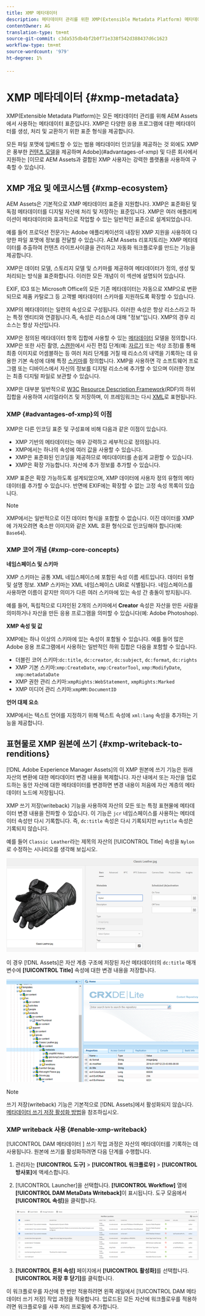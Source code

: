 ```yaml
---
title: XMP 메타데이터
description: 메타데이터 관리를 위한 XMP(Extensible Metadata Platform) 메타데이터 표준에 대해 알아봅니다. AEM에서 메타데이터를 생성, 처리 및 교환하기 위한 표준화된 형식으로 사용합니다.
contentOwner: AG
translation-type: tm+mt
source-git-commit: c3da535db4bf2b0f71e338f542d388437d6c1623
workflow-type: tm+mt
source-wordcount: '979'
ht-degree: 1%

---
```



# XMP 메타데이터 {#xmp-metadata}

XMP(Extensible Metadata Platform)는 모든 메타데이터 관리를 위해 AEM Assets에서 사용하는 메타데이터 표준입니다. XMP은 다양한 응용 프로그램에 대한 메타데이터를 생성, 처리 및 교환하기 위한 표준 형식을 제공합니다.

모든 파일 포맷에 임베드할 수 있는 범용 메타데이터 인코딩을 제공하는 것 외에도 XMP은 풍부한 [컨텐츠 모델](#xmp-core-concepts)을 제공하며 Adobe](#advantages-of-xmp) 및 다른 회사에서 지원하는 [이므로 AEM Assets과 결합된 XMP 사용자는 강력한 플랫폼을 사용하여 구축할 수 있습니다.

## XMP 개요 및 에코시스템 {#xmp-ecosystem}

AEM Assets은 기본적으로 XMP 메타데이터 표준을 지원합니다. XMP은 표준화된 및 독점 메타데이터를 디지털 자산에 처리 및 저장하는 표준입니다. XMP은 여러 애플리케이션이 메타데이터와 효과적으로 작업할 수 있는 일반적인 표준으로 설계되었습니다.

예를 들어 프로덕션 전문가는 Adobe 애플리케이션의 내장된 XMP 지원을 사용하여 다양한 파일 포맷에 정보를 전달할 수 있습니다. AEM Assets 리포지토리는 XMP 메타데이터를 추출하여 컨텐츠 라이프사이클을 관리하고 자동화 워크플로우를 만드는 기능을 제공합니다.

XMP은 데이터 모델, 스토리지 모델 및 스키마를 제공하여 메타데이터가 정의, 생성 및 처리되는 방식을 표준화합니다. 이러한 모든 개념이 이 섹션에 설명되어 있습니다.

EXIF, ID3 또는 Microsoft Office의 모든 기존 메타데이터는 자동으로 XMP으로 변환되므로 제품 카탈로그 등 고객별 메타데이터 스키마를 지원하도록 확장할 수 있습니다.

XMP의 메타데이터는 일련의 속성으로 구성됩니다. 이러한 속성은 항상 리소스라고 하는 특정 엔티티와 연결됩니다.즉, 속성은 리소스에 대해 &quot;정보&quot;입니다. XMP의 경우 리소스는 항상 자산입니다.

XMP은 정의된 메타데이터 항목 집합에 사용할 수 있는 [메타데이터](https://en.wikipedia.org/wiki/Metadata) 모델을 정의합니다. XMP은 또한 사진 촬영, [스캔한](https://en.wikipedia.org/wiki/Image_scanner)에서 사진 편집 단계(예: [자르기](https://en.wikipedia.org/wiki/Cropping_%28image%29) 또는 색상 조정)를 통해 최종 이미지로 어셈블하는 등 여러 처리 단계를 거칠 때 리소스의 내역을 기록하는 데 유용한 기본 속성에 대해 특정 [스키마](https://en.wikipedia.org/wiki/XML_schema)를 정의합니다. XMP을 사용하면 각 소프트웨어 프로그램 또는 디바이스에서 자신의 정보를 디지털 리소스에 추가할 수 있으며 이러한 정보는 최종 디지털 파일로 보관할 수 있습니다.

XMP은 대부분 일반적으로 [W3C](https://en.wikipedia.org/wiki/World_Wide_Web_Consortium) [Resource Description Framework](https://en.wikipedia.org/wiki/Resource_Description_Framework)(RDF)의 하위 집합을 사용하여 시리얼라이즈 및 저장하며, 이 프레임워크는 다시 [XML](https://en.wikipedia.org/wiki/XML)로 표현됩니다.

### XMP {#advantages-of-xmp}의 이점

XMP은 다른 인코딩 표준 및 구성표에 비해 다음과 같은 이점이 있습니다.

* XMP 기반의 메타데이터는 매우 강력하고 세부적으로 정의됩니다.
* XMP에서는 하나의 속성에 여러 값을 사용할 수 있습니다.
* XMP은 표준화된 인코딩을 제공하므로 메타데이터를 손쉽게 교환할 수 있습니다.
* XMP은 확장 가능합니다. 자산에 추가 정보를 추가할 수 있습니다.

XMP 표준은 확장 가능하도록 설계되었으며, XMP 데이터에 사용자 정의 유형의 메타데이터를 추가할 수 있습니다. 반면에 EXIF에는 확장할 수 없는 고정 속성 목록이 있습니다.

>[!NOTE]
>
>XMP에서는 일반적으로 이진 데이터 형식을 포함할 수 없습니다. 이진 데이터를 XMP에 가져오려면 축소판 이미지와 같은 XML 호환 형식으로 인코딩해야 합니다(예: `Base64`).

### XMP 코어 개념 {#xmp-core-concepts}

**네임스페이스 및 스키마**

XMP 스키마는 공통 XML 네임스페이스에 포함된 속성 이름 세트입니다.
데이터 유형 및 설명 정보. XMP 스키마는 XML 네임스페이스 URI로 식별됩니다. 네임스페이스를 사용하면 이름이 같지만 의미가 다른 여러 스키마에 있는 속성 간 충돌이 방지됩니다.

예를 들어, 독립적으로 디자인된 2개의 스키마에서 **Creator** 속성은 자산을 만든 사람을 의미하거나 자산을 만든 응용 프로그램을 의미할 수 있습니다(예: Adobe Photoshop).

**XMP 속성 및 값**

XMP에는 하나 이상의 스키마에 있는 속성이 포함될 수 있습니다. 예를 들어 많은 Adobe 응용 프로그램에서 사용하는 일반적인 하위 집합은 다음을 포함할 수 있습니다.

* 더블린 코어 스키마:`dc:title`, `dc:creator`, `dc:subject`, `dc:format`, `dc:rights`
* XMP 기본 스키마:`xmp:CreateDate`, `xmp:CreatorTool`, `xmp:ModifyDate`, `xmp:metadataDate`
* XMP 권한 관리 스키마:`xmpRights:WebStatement`, `xmpRights:Marked`
* XMP 미디어 관리 스키마:`xmpMM:DocumentID`

**언어 대체 요소**

XMP에서는 텍스트 언어를 지정하기 위해 텍스트 속성에 `xml:lang` 속성을 추가하는 기능을 제공합니다.

## 표현물로 XMP 원본에 쓰기 {#xmp-writeback-to-renditions}

[!DNL Adobe Experience Manager Assets]의 이 XMP 원본에 쓰기 기능은 원래 자산의 변환에 대한 메타데이터 변경 내용을 복제합니다.
자산 내에서 또는 자산을 업로드하는 동안 자산에 대한 메타데이터를 변경하면 변경 내용이 처음에 자산 계층의 메타데이터 노드에 저장됩니다.

XMP 쓰기 저장(writeback) 기능을 사용하여 자산의 모든 또는 특정 표현물에 메타데이터 변경 내용을 전파할 수 있습니다. 이 기능은 `jcr` 네임스페이스를 사용하는 메타데이터 속성만 다시 기록합니다. 즉, `dc:title` 속성은 다시 기록되지만 `mytitle` 속성은 기록되지 않습니다.

예를 들어 `Classic Leather`라는 제목의 자산의 [!UICONTROL Title] 속성을 `Nylon`로 수정하는 시나리오를 생각해 보십시오.

![메타데이터](assets/metadata.png)

이 경우 [!DNL Assets]은 자산 계층 구조에 저장된 자산 메타데이터의 `dc:title` 매개 변수에 **[!UICONTROL Title]** 속성에 대한 변경 내용을 저장합니다.

![저장소의 자산 노드에 저장된 메타데이터](assets/metadata_stored.png)

>[!NOTE]
>
>쓰기 저장(writeback) 기능은 기본적으로 [!DNL Assets]에서 활성화되지 않습니다. [메타데이터 쓰기 저장 활성화 방법](#enable-xmp-writeback)을 참조하십시오.

### XMP writeback 사용 {#enable-xmp-writeback}

[!UICONTROL DAM 메타데이터 ] 쓰기 작업 과정은 자산의 메타데이터를 기록하는 데 사용됩니다. 원본에 쓰기를 활성화하려면 다음 단계를 수행합니다.

1. 관리자는 **[!UICONTROL 도구]** > **[!UICONTROL 워크플로우]** > **[!UICONTROL 방사포]**&#x200B;에 액세스합니다.
1. [!UICONTROL Launcher]을 선택합니다. **[!UICONTROL Workflow]** 열에 **[!UICONTROL DAM MetaData Writeback]**&#x200B;이 표시됩니다. 도구 모음에서 **[!UICONTROL 속성]**&#x200B;을 클릭합니다.

   ![속성을 수정하고 활성화하려면 DAM 메타데이터 쓰기 실행 관리자를 선택합니다.](assets/launcher-properties-metadata-writeback1.png)

1. **[!UICONTROL 론처 속성]** 페이지에서 **[!UICONTROL 활성화]**&#x200B;를 선택합니다. **[!UICONTROL 저장 후 닫기]**&#x200B;를 클릭합니다.

이 워크플로우를 자산에 한 번만 적용하려면 왼쪽 레일에서 [!UICONTROL DAM 메타데이터 쓰기 저장] 작업 과정을 적용합니다. 업로드된 모든 자산에 워크플로우를 적용하려면 워크플로우를 사후 처리 프로필에 추가합니다.

<!-- Commenting for now. Need to document how to enable metadata writeback. See CQDOC-17254.

### Enable XMP writeback {#enable-xmp-writeback}
-->

<!-- asgupta, Engg: Need attention here to update the configuration manager changes. -->

<!-- 
To enable the metadata changes to be propagated to the renditions of the asset when uploading it, modify the **[!UICONTROL Adobe CQ DAM Rendition Maker]** configuration in Configuration Manager.

1. To open Configuration Manager, access `https://[aem_server]:[port]/system/console/configMgr`.
1. Open the **[!UICONTROL Adobe CQ DAM Rendition Maker]** configuration.
1. Select the **[!UICONTROL Propagate XMP]** option, and then save the changes.

### Enable XMP write-back for specific renditions {#enable-xmp-writeback-for-specific-renditions}

To let the XMP write-back feature propagate metadata changes to select renditions, specify these renditions to the [!UICONTROL XMP Writeback Process] workflow step of DAM Metadata WriteBack workflow. By default, this step is configured with the original rendition.

For the XMP write-back feature to propagate metadata to the rendition thumbnails 140.100.png and 319.319.png, perform these steps.

1. Tap/click the AEM logo, and then navigate to **[!UICONTROL Tools]** &gt; **[!UICONTROL Workflow]** &gt; **[!UICONTROL Models]**.
1. From the Models page, open the **[!UICONTROL DAM Metadata Writeback]** workflow model.
1. In the **[!UICONTROL DAM Metadata Writeback]** properties page, open the **[!UICONTROL XMP Writeback Process]** step.
1. In the **[!UICONTROL Step Properties]** dialog box, tap/click the **[!UICONTROL Process]** tab.
1. In the **[!UICONTROL Arguments]** box, add `rendition:cq5dam.thumbnail.140.100.png,rendition:cq5dam.thumbnail.319.319.png`, and then tap/click **[!UICONTROL OK]**.

   ![step_properties](assets/step_properties.png)

1. Save the changes.
1. To regenerate the Pyramid TIFF (PTIFF) renditions for Dynamic Media images with the new attributes, add the **[!UICONTROL Dynamic Media Process Image Assets]** step to the DAM Metadata write-back workflow. PTIFF renditions are only created and stored locally in a Dynamic Media Hybrid implementation.

1. Save the workflow.

The metadata changes are propagated to the renditions renditions thumbnail.140.100.png and thumbnail.319.319.png of the asset, and not the others.
-->

